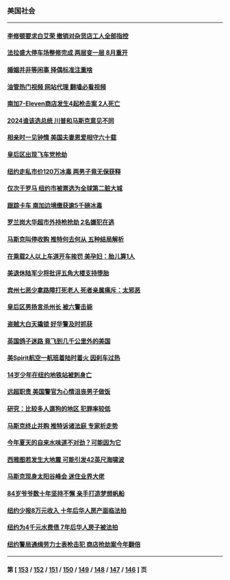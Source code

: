 ### 美国社会
---
#### [李修顿要求白艾荣 撤销对杂货店工人全部指控](../../pages/ncid1078160/n13779700.md?07132045) 
#### [法拉盛大停车场整修完成 两层变一层 8月重开](../../pages/ncid1078160/n13779703.md?07132045) 
#### [婚姻并非等闲事 择偶标准注重啥](../../pages/ncid1078160/n13779583.md?07132045) 
#### [油管热门视频 网站代理 翻墙必看视频](http://209.222.30.114:81/youtube.html?07132045)
#### [南加7-Eleven商店发生4起枪击案 2人死亡](../../pages/ncid1078160/n13779447.md?07132045) 
#### [2024谁该选总统 川普和马斯克意见不同](../../pages/ncid1078160/n13779336.md?07132045) 
#### [相亲时一见钟情 美国夫妻恩爱相守六十载](../../pages/ncid1078160/n13778968.md?07132045) 
#### [皇后区出现飞车党抢劫](../../pages/ncid1078160/n13778924.md?07132045) 
#### [纽约走私市价120万冰毒 两男子竟无保获释](../../pages/ncid1078160/n13778926.md?07132045) 
#### [仅次于罗马 纽约市被票选为全球第二脏大城](../../pages/ncid1078160/n13778911.md?07132045) 
#### [跟踪卡车 南加边境缴获逾5千磅冰毒](../../pages/ncid1078160/n13778777.md?07132045) 
#### [罗兰岗大华超市外持枪抢劫 2名嫌犯在逃](../../pages/ncid1078160/n13778720.md?07132045) 
#### [马斯克叫停收购 推特何去何从 五种结局解析](../../pages/ncid1078160/n13778449.md?07132045) 
#### [在乘载2人以上车道开车挨罚 美孕妇：胎儿算1人](../../pages/ncid1078160/n13778388.md?07132045) 
#### [美退休陆军少将批评五角大楼支持堕胎](../../pages/ncid1078160/n13778044.md?07132045) 
#### [宾州七恶少拿路障打死老人 死者亲属痛斥：太邪恶](../../pages/ncid1078160/n13778173.md?07132045) 
#### [皇后区男扬言杀州长 被六警击毙](../../pages/ncid1078160/n13778163.md?07132045) 
#### [盗贼大白天撬锁 好华警及时抓获](../../pages/ncid1078160/n13778170.md?07132045) 
#### [英国鸽子迷路 竟飞到几千公里外的美国](../../pages/ncid1078160/n13778080.md?07132045) 
#### [美Spirit航空一航班着陆时着火 因刹车过热](../../pages/ncid1078160/n13777888.md?07132045) 
#### [14岁少年在纽约地铁站被刺身亡](../../pages/ncid1078160/n13777705.md?07132045) 
#### [远超职责 美国警官为心情沮丧男子做饭](../../pages/ncid1078160/n13777635.md?07132045) 
#### [研究：比较多人遛狗的地区 犯罪率较低](../../pages/ncid1078160/n13777459.md?07132045) 
#### [马斯克终止并购 推特诉诸法庭 专家析走势](../../pages/ncid1078160/n13777328.md?07132045) 
#### [今年夏天的自来水味道不对劲？可能因为它](../../pages/ncid1078160/n13777340.md?07132045) 
#### [西雅图若发生大地震 可能引发42英尺海啸波](../../pages/ncid1078160/n13777291.md?07132045) 
#### [马斯克现身太阳谷峰会 迷住业界大佬](../../pages/ncid1078160/n13777239.md?07132045) 
#### [84岁爷爷数十年坚持不懈 亲手打造梦想帆船](../../pages/ncid1078160/n13776987.md?07132045) 
#### [纽约少报8万元收入 十年后华人房产面临法拍](../../pages/ncid1078160/n13776905.md?07132045) 
#### [纽约为4千元水费债 7年后华人房子被法拍](../../pages/ncid1078160/n13776895.md?07132045) 
#### [纽约警局通缉劳力士表枪击犯 商店抢劫案今年翻倍](../../pages/ncid1078160/n13776901.md?07132045) 

---
#### 第 [ [153](./153.md?07132045) / [152](./152.md?07132045) / [151](./151.md?07132045) / [150](./150.md?07132045) / [149](./149.md?07132045) / [148](./148.md?07132045) / [147](./147.md?07132045) / [146](./146.md?07132045) ] 页

